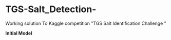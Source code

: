 # TGS-Salt_Detection-
Working solution To Kaggle competition "TGS Salt Identification Challenge "


**Initial Model**




